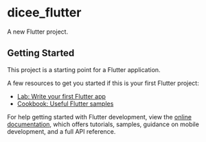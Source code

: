 # dicee_flutter

<!-- echo "# Dice_Flutter" >> README.md
git init
git add -A
git commit -m "first commit"
git branch -M main
git remote add origin https://github.com/nayeemx11/Dice_Flutter.git
git push -u origin main -->

A new Flutter project.

## Getting Started

This project is a starting point for a Flutter application.

A few resources to get you started if this is your first Flutter project:

- [Lab: Write your first Flutter app](https://docs.flutter.dev/get-started/codelab)
- [Cookbook: Useful Flutter samples](https://docs.flutter.dev/cookbook)

For help getting started with Flutter development, view the
[online documentation](https://docs.flutter.dev/), which offers tutorials,
samples, guidance on mobile development, and a full API reference.
